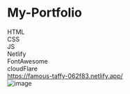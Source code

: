 # My-Portfolio

HTML <br />
CSS <br />
JS <br />
Netlify <br />
FontAwesome <br />
cloudFlare <br />
https://famous-taffy-062f83.netlify.app/ <br />
![image](https://user-images.githubusercontent.com/83343880/227936942-7b608e29-5cd1-45c6-946d-050ab4048eff.png)
